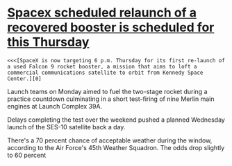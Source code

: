 # [Spacex scheduled relaunch of a recovered booster is scheduled for this Thursday](undefined)

    <<<[SpaceX is now targeting 6 p.m. Thursday for its first re-launch of a used Falcon 9 rocket booster, a mission that aims to loft a commercial communications satellite to orbit from Kennedy Space Center.][0]  
  
Launch teams on Monday aimed to fuel the two-stage rocket during a practice countdown culminating in a short test-firing of nine Merlin main engines at Launch Complex 39A.  
  
Delays completing the test over the weekend pushed a planned Wednesday launch of the SES-10 satellite back a day.  
  
There's a 70 percent chance of acceptable weather during the window, according to the Air Force's 45th Weather Squadron. The odds drop slightly to 60 percent 

[0]: http://www.floridatoday.com/story/tech/science/space/spacex/2017/03/27/spacex-targeting-thursday-launch-ksc/99687580/...
  